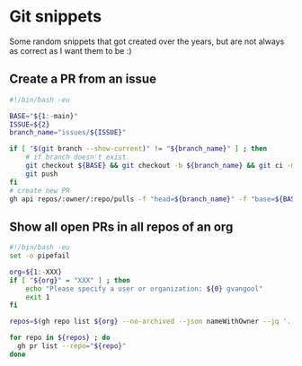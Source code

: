 # Git snippets

Some random snippets that got created over the years, but are not always as correct as I want them to be :)

## Create a PR from an issue

```bash
#!/bin/bash -eu

BASE="${1:-main}"
ISSUE=${2}
branch_name="issues/${ISSUE}"

if [ "$(git branch --show-current)" != "${branch_name}" ] ; then
    # if branch doesn't exist
    git checkout ${BASE} && git checkout -b ${branch_name} && git ci -m "trigger" --allow-empty
    git push
fi
# create new PR
gh api repos/:owner/:repo/pulls -f "head=${branch_name}" -f "base=${BASE}" -F "issue=${ISSUE}"
```

## Show all open PRs in all repos of an org

```bash
#!/bin/bash -eu
set -o pipefail

org=${1:-XXX}
if [ "${org}" = "XXX" ] ; then
    echo "Please specify a user or organization: ${0} gvangool"
    exit 1
fi

repos=$(gh repo list ${org} --no-archived --json nameWithOwner --jq '.[] | .nameWithOwner')

for repo in ${repos} ; do
  gh pr list --repo="${repo}"
done
```
